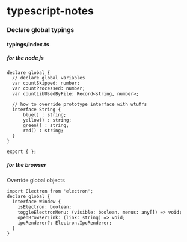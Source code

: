 # typescript-notes

### Declare global typings
#### typings/index.ts
##### for the node js
```
declare global {
  // declare global variables
  var countSkipped: number;
  var countProcessed: number;
  var countLibUsedByFile: Record<string, number>;

  // how to override prototype interface with wtuffs
  interface String {
      blue() : string;
      yellow() : string;
      green() : string;
      red() : string;
  }
}

export { };
```


##### for the browser
Override global objects
```
import Electron from 'electron';
declare global {
  interface Window {
    isElectron: boolean;
    toggleElectronMenu: (visible: boolean, menus: any[]) => void;
    openBrowserLink: (link: string) => void;
    ipcRenderer?: Electron.IpcRenderer;
  }
}
```

